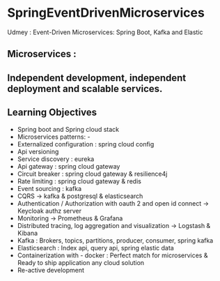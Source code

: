
# SpringEventDrivenMicroservices
Udmey : Event-Driven Microservices: Spring Boot, Kafka and Elastic

## Microservices :
Independent development, independent deployment and scalable services.
-----------------
## Learning  Objectives
- Spring boot and Spring cloud stack
- Microservices patterns: - 
 - Externalized configuration : spring cloud config 
 - Api versioning 
 - Service discovery : eureka 
 - Api gateway : spring cloud gateway 
 - Circuit breaker : spring cloud gateway & resilience4j 
 - Rate limiting : spring cloud gateway & redis 
 - Event sourcing : kafka 
 - CQRS -> kafka & postgresql & elasticsearch 
 - Authentication / Authorization with oauth 2 and open id connect -> Keycloak authz server
 - Monitoring -> Prometheus & Grafana 
 - Distributed tracing, log aggregation and visualization -> Logstash & Kibana 
- Kafka :  Brokers, topics, partitions, producer, consumer, spring kafka 
- Elasticsearch :  Index api, query api, spring elastic data 
- Containerization with - docker : Perfect match for microservices & Ready to ship application any cloud solution 
- Re-active development

